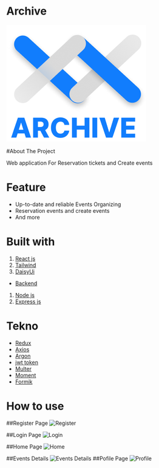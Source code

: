 
# Archive
![Logo Archive](src/Asset/NEWLOGO-Copy.png)

#About The Project

Web application For Reservation tickets and Create events

# Feature

- Up-to-date and reliable Events Organizing
- Reservation events and create events
- And more

# Built with

<!-- - [fontend]() -->
1. [React js ](https://reactjs.org/)
2. [Tailwind](https://tailwindcss.com/)
3. [DaisyUi](https://daisyui.com/)

- [Backend](https://calm-rose-octopus-sari.cyclic.app/)
1. [Node js](https://nodejs.org/en/)
2. [Express js](https://expressjs.com/en/starter/installing.html)

# Tekno
- [Redux](https://redux.js.org/)
- [Axios](https://axios-http.com/docs/intro)
- [Argon](https://www.npmjs.com/package/argon2)
- [jwt token](https://www.npmjs.com/package/jsonwebtoken)
- [Multer](https://www.npmjs.com/package/multer)
- [Moment](https://momentjs.com/)
- [Formik](https://formik.org/)


# How to use

##Register Page
![Register](../fw15-Frontend//src//Asset/ScreenShot%20Page/register.png)

##Login Page
![Login](../fw15-Frontend/src/Asset/ScreenShot%20Page/login.png)

##Home Page
![Home](../fw15-Frontend/src/Asset/ScreenShot%20Page/Home.png)

##Events Details
![Events Details](../fw15-Frontend/src/Asset/ScreenShot%20Page/Detail-Event.png)
##Pofile Page
![Profile](../fw15-Frontend//src/Asset/ScreenShot%20Page/profile.png)

